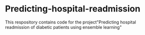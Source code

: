 # Predicting-hospital-readmission

This respository contains code for the project"Predicting hospital readmission of diabetic patients using ensemble learning"
